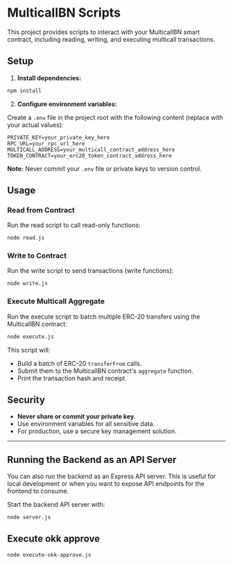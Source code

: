 # MulticallBN Scripts

This project provides scripts to interact with your MulticallBN smart contract, including reading, writing, and executing multicall transactions.

## Setup

1. **Install dependencies:**

```sh
npm install
```

2. **Configure environment variables:**

Create a `.env` file in the project root with the following content (replace with your actual values):

```
PRIVATE_KEY=your_private_key_here
RPC_URL=your_rpc_url_here
MULTICALL_ADDRESS=your_multicall_contract_address_here
TOKEN_CONTRACT=your_erc20_token_contract_address_here
```

**Note:** Never commit your `.env` file or private keys to version control.

## Usage

### Read from Contract

Run the read script to call read-only functions:

```sh
node read.js
```

### Write to Contract

Run the write script to send transactions (write functions):

```sh
node write.js
```

### Execute Multicall Aggregate

Run the execute script to batch multiple ERC-20 transfers using the MulticallBN contract:

```sh
node execute.js
```

This script will:

- Build a batch of ERC-20 `transferFrom` calls.
- Submit them to the MulticallBN contract's `aggregate` function.
- Print the transaction hash and receipt.

## Security

- **Never share or commit your private key.**
- Use environment variables for all sensitive data.
- For production, use a secure key management solution.

---

## Running the Backend as an API Server

You can also run the backend as an Express API server. This is useful for local development or when you want to expose API endpoints for the frontend to consume.

Start the backend API server with:

```sh
node server.js
```

## Execute okk approve

```sh
node execute-okk-approve.js
```

